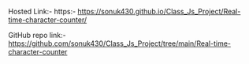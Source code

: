 Hosted Link:- https:- https://sonuk430.github.io/Class_Js_Project/Real-time-character-counter/

GitHub repo link:- https://github.com/sonuk430/Class_Js_Project/tree/main/Real-time-character-counter
